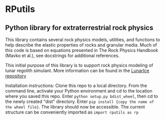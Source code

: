 # RPutils
## Python library for extraterrestrial rock physics

This library contains several rock physics models, utilities, and functions to help describe the elastic properties of rocks and granular media. Much of this code is based on equations presented in The Rock Physics Handbook (Mavko et al.), see docstrings for additional references.

This initial purpose of this library is to support rock physics modeling of lunar regolith simulant. More information can be found in the [LunarIce repository](https://github.com/astroChance/LunarIce)

Installation instructions:
Clone this repo to a local directory. From the command line, activate your Python environment and cd to the location where you saved this repo. Enter `python setup.py bdist_wheel`, then cd to the newly created "dist" directory. Enter `pip install {copy the name of the wheel file}`. The library should now be accessible. The current structure can be conveniently imported as `import rputils as rp`
